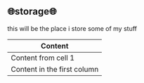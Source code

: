 ## 🌐storage🌐
this will be the place i store some of my stuff

Content | 
 ------------ |
Content from cell 1 |
Content in the first column | 
